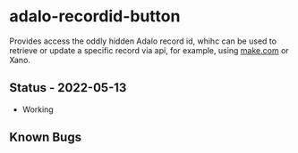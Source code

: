 # adalo-recordid-button
Provides access the oddly hidden Adalo record id, whihc can be used to retrieve or update a specific record via api, for example, using [make.com](https://www.make.com/en/register?pc=pragmaflow) or Xano. 


## Status - 2022-05-13
- Working

## Known Bugs
